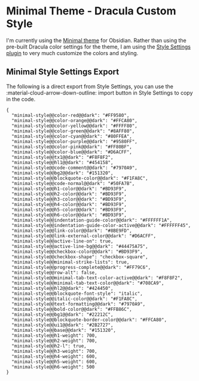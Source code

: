 # Minimal Theme - Dracula Custom Style

I'm currently using the [Minimal theme](https://github.com/kepano/obsidian-minimal) for Obsidian. Rather than using the pre-built Dracula color settings for the theme, I am using the [Style Settings plugin](https://github.com/mgmeyers/obsidian-style-settings) to very much customize the colors and styling.

## Minimal Style Settings Export
The following is a direct export from Style Settings, you can use the :material-cloud-arrow-down-outline: import button in Style Settings to copy in the code.

```
{
  "minimal-style@@color-red@@dark": "#FF9580",
  "minimal-style@@color-orange@@dark": "#FFCA80",
  "minimal-style@@color-yellow@@dark": "#FFFF80",
  "minimal-style@@color-green@@dark": "#8AFF80",
  "minimal-style@@color-cyan@@dark": "#80FFEA",
  "minimal-style@@color-purple@@dark": "#9580FF",
  "minimal-style@@color-pink@@dark": "#FF80BF",
  "minimal-style@@color-blue@@dark": "#D6ACFF",
  "minimal-style@@tx1@@dark": "#F8F8F2",
  "minimal-style@@hl1@@dark": "#454158",
  "minimal-style@@code-comment@@dark": "#7970A9",
  "minimal-style@@bg2@@dark": "#151320",
  "minimal-style@@blockquote-color@@dark": "#F1FA8C",
  "minimal-style@@code-normal@@dark": "#50FA7B",
  "minimal-style@@h1-color@@dark": "#BD93F9",
  "minimal-style@@h2-color@@dark": "#BD93F9",
  "minimal-style@@h3-color@@dark": "#BD93F9",
  "minimal-style@@h4-color@@dark": "#BD93F9",
  "minimal-style@@h5-color@@dark": "#BD93F9",
  "minimal-style@@h6-color@@dark": "#BD93F9",
  "minimal-style@@indentation-guide-color@@dark": "#FFFFFF1A",
  "minimal-style@@indentation-guide-color-active@@dark": "#FFFFFF45",
  "minimal-style@@link-color@@dark": "#8BE9FD",
  "minimal-style@@link-external-color@@dark": "#D6ACFF",
  "minimal-style@@active-line-on": true,
  "minimal-style@@active-line-bg@@dark": "#44475A75",
  "minimal-style@@checkbox-color@@dark": "#BD93F9",
  "minimal-style@@checkbox-shape": "checkbox-square",
  "minimal-style@@minimal-strike-lists": true,
  "minimal-style@@progress-complete@@dark": "#FF79C6",
  "minimal-style@@row-alt": false,
  "minimal-style@@minimal-tab-text-color-active@@dark": "#F8F8F2",
  "minimal-style@@minimal-tab-text-color@@dark": "#708CA9",
  "minimal-style@@hl2@@dark": "#424450",
  "minimal-style@@blockquote-font-style": "italic",
  "minimal-style@@italic-color@@dark": "#F1FA8C",
  "minimal-style@@text-formatting@@dark": "#7970A9",
  "minimal-style@@bold-color@@dark": "#FFB86C",
  "minimal-style@@bg1@@dark": "#22212C",
  "minimal-style@@blockquote-border-color@@dark": "#FFCA80",
  "minimal-style@@ui1@@dark": "#2B2727",
  "minimal-style@@base@@dark": "#151320",
  "minimal-style@@h1-weight": 700,
  "minimal-style@@h2-weight": 700,
  "minimal-style@@h2-l": true,
  "minimal-style@@h3-weight": 700,
  "minimal-style@@h4-weight": 600,
  "minimal-style@@h5-weight": 600,
  "minimal-style@@h6-weight": 500
}
```